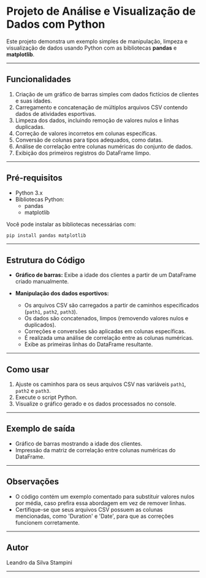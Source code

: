 

# Projeto de Análise e Visualização de Dados com Python

Este projeto demonstra um exemplo simples de manipulação, limpeza e visualização de dados usando Python com as bibliotecas **pandas** e **matplotlib**.

---

## Funcionalidades

1. Criação de um gráfico de barras simples com dados fictícios de clientes e suas idades.
2. Carregamento e concatenação de múltiplos arquivos CSV contendo dados de atividades esportivas.
3. Limpeza dos dados, incluindo remoção de valores nulos e linhas duplicadas.
4. Correção de valores incorretos em colunas específicas.
5. Conversão de colunas para tipos adequados, como datas.
6. Análise de correlação entre colunas numéricas do conjunto de dados.
7. Exibição dos primeiros registros do DataFrame limpo.

---

## Pré-requisitos

- Python 3.x
- Bibliotecas Python:
  - pandas
  - matplotlib

Você pode instalar as bibliotecas necessárias com:

```bash
pip install pandas matplotlib
````

---

## Estrutura do Código

* **Gráfico de barras:** Exibe a idade dos clientes a partir de um DataFrame criado manualmente.
* **Manipulação dos dados esportivos:**

  * Os arquivos CSV são carregados a partir de caminhos especificados (`path1`, `path2`, `path3`).
  * Os dados são concatenados, limpos (removendo valores nulos e duplicados).
  * Correções e conversões são aplicadas em colunas específicas.
  * É realizada uma análise de correlação entre as colunas numéricas.
  * Exibe as primeiras linhas do DataFrame resultante.

---

## Como usar

1. Ajuste os caminhos para os seus arquivos CSV nas variáveis `path1`, `path2` e `path3`.
2. Execute o script Python.
3. Visualize o gráfico gerado e os dados processados no console.

---

## Exemplo de saída

* Gráfico de barras mostrando a idade dos clientes.
* Impressão da matriz de correlação entre colunas numéricas do DataFrame.

---

## Observações

* O código contém um exemplo comentado para substituir valores nulos por média, caso prefira essa abordagem em vez de remover linhas.
* Certifique-se que seus arquivos CSV possuem as colunas mencionadas, como 'Duration' e 'Date', para que as correções funcionem corretamente.

---

## Autor

Leandro da Silva Stampini

---


